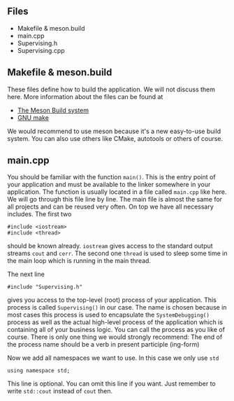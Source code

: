 
## Files

- Makefile & meson.build
- main.cpp
- Supervising.h
- Supervising.cpp

## Makefile & meson.build

These files define how to build the application. We will not discuss them here. More information about the files can be found at
- [The Meson Build system](https://mesonbuild.com/)
- [GNU make](https://www.gnu.org/software/make/manual/make.html)

We would recommend to use meson because it's a new easy-to-use build system. You can also use others like CMake, autotools or others of course.

## main.cpp

You should be familiar with the function `main()`. This is the entry point of your application and must be available to the linker somewhere in your application. The function is usually located in a file called `main.cpp` like here. We will go through this file line by line. The main file is almost the same for all projects and can be reused very often. On top we have all necessary includes. The first two
```
#include <iostream>
#include <thread>
```
should be known already. `iostream` gives access to the standard output streams `cout` and `cerr`. The second one `thread` is used to sleep some time in the main loop which is running in the main thread.

The next line
```
#include "Supervising.h"
```
gives you access to the top-level (root) process of your application. This process is called `Supervising()` in our case. The name is chosen because in most cases this process is used to encapsulate the `SystemDebugging()` process as well as the actual high-level process of the application which is containing all of your business logic. You can call the process as you like of course. There is only one thing we would strongly recommend: The end of the process name should be a verb in present participle (ing-form)

Now we add all namespaces we want to use. In this case we only use `std`
```
using namespace std;
```
This line is optional. You can omit this line if you want. Just remember to write `std::cout` instead of `cout` then.
